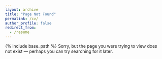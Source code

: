 ```yaml
---
layout: archive
title: "Page Not Found"
permalink: /cv/
author_profile: false
redirect_from:
  - /resume
---
```


{% include base_path %}
Sorry, but the page you were trying to view does not exist — perhaps you can try searching for it later.


